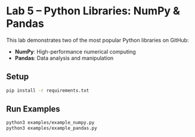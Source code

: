 # Lab 5 – Python Libraries: NumPy & Pandas

This lab demonstrates two of the most popular Python libraries on GitHub:

- **NumPy**: High-performance numerical computing
- **Pandas**: Data analysis and manipulation

## Setup

```bash
pip install -r requirements.txt
```

## Run Examples

```bash
python3 examples/example_numpy.py
python3 examples/example_pandas.py
```
